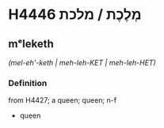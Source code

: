 # H4446 מְלֶכֶת / מלכת

## mᵉleketh

_(mel-eh'-keth | meh-leh-KET | meh-leh-HET)_

### Definition

from H4427; a queen; queen; n-f

- queen
